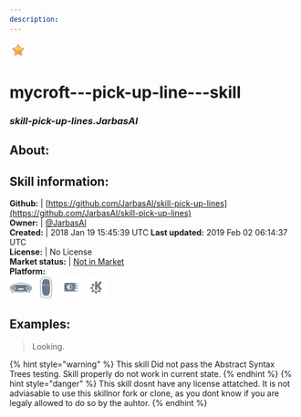 ```yaml
---  
description:   
---  
```

![](../.gitbook/assets/star.png)  
# mycroft---pick-up-line---skill  
### _skill-pick-up-lines.JarbasAl_  
## About:  


## Skill information:  
**Github:** | [https://github.com/JarbasAl/skill-pick-up-lines](https://github.com/JarbasAl/skill-pick-up-lines)  
**Owner:** | [@JarbasAl](https://github.com/JarbasAl)  
**Created:** | 2018 Jan 19 15:45:39 UTC  **Last updated:** 2019 Feb 02 06:14:37 UTC  
**License:** | No License  
**Market status:** | [Not in Market](https://market.mycroft.ai/skill/)  
**Platform:**  
 ![](../.gitbook/assets/mark-1-icon.png)  ![](../.gitbook/assets/mark-2-icon.png)  ![](../.gitbook/assets/picroft-icon.png)  ![](../.gitbook/assets/kde.png)   
## Examples:  
> Looking.  
  
{% hint style="warning" %}
This skill Did not pass the Abstract Syntax Trees testing. Skill properly do not work in current state.
{% endhint %}
{% hint style="danger" %}
This skill dosnt have any license attatched. It is not adviasable to use this skillnor fork or clone, as you dont know if you are legaly allowed to do so by the auhtor.
{% endhint %}

